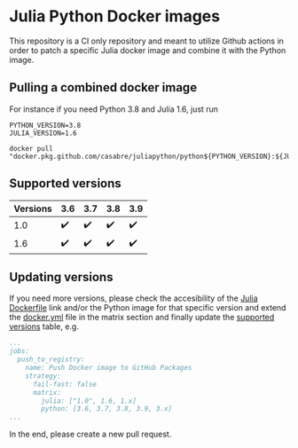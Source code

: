 # Julia Python Docker images

This repository is a CI only repository and meant to utilize Github actions in order to patch a specific Julia docker image and combine it with the Python image.

## Pulling a combined docker image

For instance if you need Python 3.8 and Julia 1.6, just run

```shell
PYTHON_VERSION=3.8
JULIA_VERSION=1.6

docker pull "docker.pkg.github.com/casabre/juliapython/python${PYTHON_VERSION}:${JULIA_VERSION}"
```

## Supported versions

| Versions | 3.6                | 3.7                | 3.8                | 3.9                |
| -------- | ------------------ | ------------------ | ------------------ | ------------------ |
| 1.0      | :heavy_check_mark: | :heavy_check_mark: | :heavy_check_mark: | :heavy_check_mark: |
| 1.6      | :heavy_check_mark: | :heavy_check_mark: | :heavy_check_mark: | :heavy_check_mark: |

## Updating versions

If you need more versions, please check the accesibility of the [Julia Dockerfile](https://github.com/docker-library/julia/tree/6458311a816406d7b1eb6d37ae92a6e27e32028c) link and/or the Python image for that specific version and extend the [docker.yml](.github/workflows/docker.yml) file in the matrix section and finally update the [supported versions](#supported-versions) table, e.g.

```yml
...
jobs:
  push_to_registry:
    name: Push Docker image to GitHub Packages
    strategy:
      fail-fast: false
      matrix:        
        julia: ["1.0", 1.6, 1.x]
        python: [3.6, 3.7, 3.8, 3.9, 3.x]
...
```

In the end, please create a new pull request.

